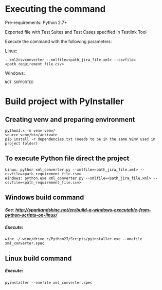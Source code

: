 # __Executing the command__

Pre-requirements: Python 2.7+

Exported file with Test Suites and Test Cases specified in Testlink Tool

Execute the command with the following parameters:

Linux:

    - xml2csvconverter --xmlfile=<path_jira_file.xml> --csvfile=<path_requirement_file.csv>

Windows:

    NOT SUPPORTED

# __Build project with PyInstaller__

## Creating venv and preparing environment
    python3.x -m venv venv/
    source venv/bin/activate
    pip install -r dependencies.txt (needs to be in the same VENV used in project folder)
    
## To execute Python file direct the project
    Linux: python xml_converter.py --xmlfile=<path_jira_file.xml> --csvfile=<path_requirement_file.csv>
    Windows: python.exe xml_converter.py --xmlfile=<path_jira_file.xml> --csvfile=<path_requirement_file.csv>

## Windows build command
##### See: http://sparkandshine.net/en/build-a-windows-executable-from-python-scripts-on-linux/
##### Execute:
    wine ~/.wine/drive_c/Python27/Scripts/pyinstaller.exe --onefile xml_converter.spec

## Linux build command
##### Execute:
    pyinstaller --onefile xml_converter.spec